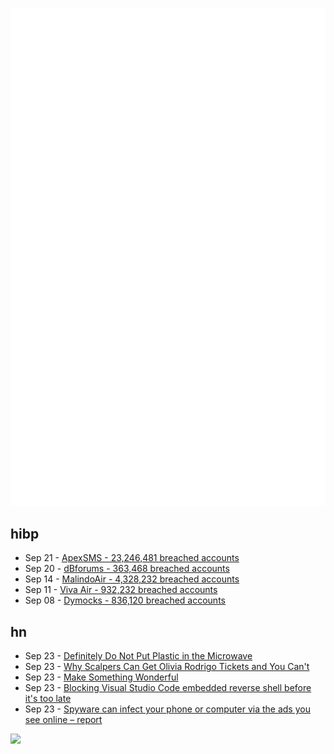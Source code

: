 ![Metrics](https://raw.githubusercontent.com/phixion/phixion/master/metrics.svg)

## hibp

<!--
for https://github.com/phixion/phixion/blob/main/.github/workflows/feeds.yml
-->
<!--START_SECTION:haveibeenpwnd-->
- Sep 21 - [ApexSMS - 23,246,481 breached accounts](https://haveibeenpwned.com/PwnedWebsites#ApexSMS)
- Sep 20 - [dBforums - 363,468 breached accounts](https://haveibeenpwned.com/PwnedWebsites#dBforums)
- Sep 14 - [MalindoAir - 4,328,232 breached accounts](https://haveibeenpwned.com/PwnedWebsites#MalindoAir)
- Sep 11 - [Viva Air - 932,232 breached accounts](https://haveibeenpwned.com/PwnedWebsites#VivaAir)
- Sep 08 - [Dymocks - 836,120 breached accounts](https://haveibeenpwned.com/PwnedWebsites#Dymocks)
<!--END_SECTION:haveibeenpwnd-->

## hn

<!--
for https://github.com/phixion/phixion/blob/main/.github/workflows/feeds.yml
-->
<!--START_SECTION:hn-->
- Sep 23 - [Definitely Do Not Put Plastic in the Microwave](https://www.bonappetit.com/story/can-you-put-plastic-in-the-microwave)
- Sep 23 - [Why Scalpers Can Get Olivia Rodrigo Tickets and You Can't](https://www.404media.co/why-scalpers-can-get-olivia-rodrigo-tickets-and-fans-cannot/)
- Sep 23 - [Make Something Wonderful](https://news.ycombinator.com/item?id=37623569)
- Sep 23 - [Blocking Visual Studio Code embedded reverse shell before it's too late](https://ipfyx.fr/post/visual-studio-code-tunnel/)
- Sep 23 - [Spyware can infect your phone or computer via the ads you see online – report](https://theconversation.com/spyware-can-infect-your-phone-or-computer-via-the-ads-you-see-online-report-213685)
<!--END_SECTION:hn-->

<!--
for https://yhype.me
-->
![](https://hit.yhype.me/github/profile?user_id=13013670)
